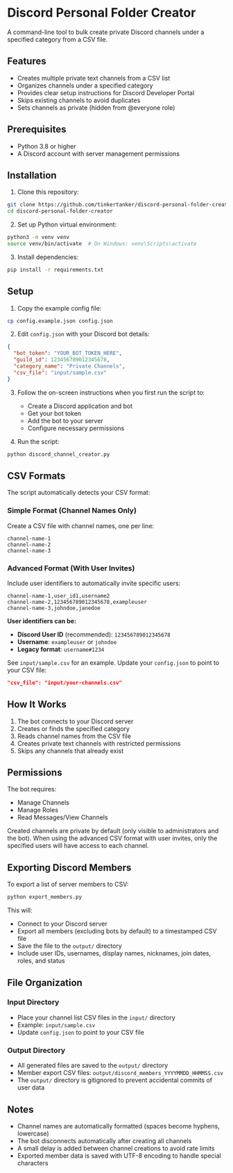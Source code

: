 # Discord Personal Folder Creator

A command-line tool to bulk create private Discord channels under a specified category from a CSV file.

## Features

- Creates multiple private text channels from a CSV list
- Organizes channels under a specified category
- Provides clear setup instructions for Discord Developer Portal
- Skips existing channels to avoid duplicates
- Sets channels as private (hidden from @everyone role)

## Prerequisites

- Python 3.8 or higher
- A Discord account with server management permissions

## Installation

1. Clone this repository:
```bash
git clone https://github.com/tinkertanker/discord-personal-folder-creator.git
cd discord-personal-folder-creator
```

2. Set up Python virtual environment:
```bash
python3 -m venv venv
source venv/bin/activate  # On Windows: venv\Scripts\activate
```

3. Install dependencies:
```bash
pip install -r requirements.txt
```

## Setup

1. Copy the example config file:
```bash
cp config.example.json config.json
```

2. Edit `config.json` with your Discord bot details:
```json
{
  "bot_token": "YOUR_BOT_TOKEN_HERE",
  "guild_id": 123456789012345678,
  "category_name": "Private Channels",
  "csv_file": "input/sample.csv"
}
```

3. Follow the on-screen instructions when you first run the script to:
   - Create a Discord application and bot
   - Get your bot token
   - Add the bot to your server
   - Configure necessary permissions

4. Run the script:
```bash
python discord_channel_creator.py
```

## CSV Formats

The script automatically detects your CSV format:

### Simple Format (Channel Names Only)
Create a CSV file with channel names, one per line:

```csv
channel-name-1
channel-name-2
channel-name-3
```

### Advanced Format (With User Invites)
Include user identifiers to automatically invite specific users:

```csv
channel-name-1,user_id1,username2
channel-name-2,123456789012345678,exampleuser
channel-name-3,johndoe,janedoe
```

**User identifiers can be:**
- **Discord User ID** (recommended): `123456789012345678`
- **Username**: `exampleuser` or `johndoe`
- **Legacy format**: `username#1234`

See `input/sample.csv` for an example. Update your `config.json` to point to your CSV file:
```json
"csv_file": "input/your-channels.csv"
```

## How It Works

1. The bot connects to your Discord server
2. Creates or finds the specified category
3. Reads channel names from the CSV file
4. Creates private text channels with restricted permissions
5. Skips any channels that already exist

## Permissions

The bot requires:
- Manage Channels
- Manage Roles
- Read Messages/View Channels

Created channels are private by default (only visible to administrators and the bot). When using the advanced CSV format with user invites, only the specified users will have access to each channel.

## Exporting Discord Members

To export a list of server members to CSV:

```bash
python export_members.py
```

This will:
- Connect to your Discord server
- Export all members (excluding bots by default) to a timestamped CSV file
- Save the file to the `output/` directory
- Include user IDs, usernames, display names, nicknames, join dates, roles, and status

## File Organization

### Input Directory
- Place your channel list CSV files in the `input/` directory
- Example: `input/sample.csv`
- Update `config.json` to point to your CSV file

### Output Directory
- All generated files are saved to the `output/` directory
- Member export CSV files: `output/discord_members_YYYYMMDD_HHMMSS.csv`
- The `output/` directory is gitignored to prevent accidental commits of user data

## Notes

- Channel names are automatically formatted (spaces become hyphens, lowercase)
- The bot disconnects automatically after creating all channels
- A small delay is added between channel creations to avoid rate limits
- Exported member data is saved with UTF-8 encoding to handle special characters
